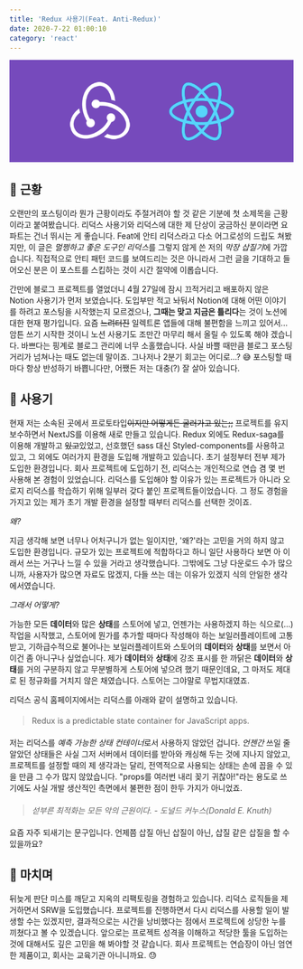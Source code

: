 ```yaml
---
title: 'Redux 사용기(Feat. Anti-Redux)'
date: 2020-7-22 01:00:10
category: 'react'
---
```


![](./images/redux-react.png)

## 🌵 근황

오랜만의 포스팅이라 뭔가 근황이라도 주절거려야 할 것 같은 기분에 첫 소제목을 근황이라고 붙여봤습니다. 리덕스 사용기와 리덕스에 대한 제 단상이 궁금하신 분이라면 요 파트는 건너 뛰시는 게 좋습니다. Feat에 안티 리덕스라고 다소 어그로성의 드립도 쳐봤지만, 이 글은 *멀쩡하고 좋은 도구인 리덕스*를 그렇지 않게 쓴 저의 *막장 삽질기*에 가깝습니다. 직접적으로 안티 패턴 코드를 보여드리는 것은 아니라서 그런 글을 기대하고 들어오신 분은 이 포스트를 스킵하는 것이 시간 절약에 이롭습니다.

간만에 블로그 프로젝트를 열었더니 4월 27일에 잠시 끄적거리고 배포하지 않은 Notion 사용기가 먼저 보였습니다. 도입부만 적고 놔둬서 Notion에 대해 어떤 이야기를 하려고 포스팅을 시작했는지 모르겠으나, **그때는 맞고 지금은 틀리다**는 것이 노션에 대한 현재 평가입니다. 요즘 ~~느려터진~~ 일렉트론 앱들에 대해 불편함을 느끼고 있어서... 암튼 쓰기 시작한 것이니 노션 사용기도 조만간 마무리 해서 올릴 수 있도록 해야 겠습니다. 바쁘다는 핑계로 블로그 관리에 너무 소홀했습니다. 사실 바쁠 때만큼 블로그 포스팅 거리가 넘쳐나는 때도 없는데 말이죠. 그나저나 2분기 회고는 어디로...? 😅 포스팅할 때마다 항상 반성하기 바쁩니다만, 어쨌든 저는 대충(?) 잘 살아 있습니다.

## 📝 사용기

현재 저는 소속된 곳에서 프로토타입~~이지만 어떻게든 굴러가고 있는;;~~ 프로젝트를 유지 보수하면서 NextJS를 이용해 새로 만들고 있습니다. Redux 외에도 Redux-saga를 이용해 개발하고 ~~있고~~있었고, 선호했던 sass 대신 Styled-components를 사용하고 있고, 그 외에도 여러가지 환경을 도입해 개발하고 있습니다. 초기 설정부터 전부 제가 도입한 환경입니다. 회사 프로젝트에 도입하기 전, 리덕스는 개인적으로 연습 겸 몇 번 사용해 본 경험이 있었습니다. 리덕스를 도입해야 할 이유가 있는 프로젝트가 아니라 오로지 리덕스를 학습하기 위해 일부러 갖다 붙인 프로젝트들이었습니다. 그 정도 경험을 가지고 있는 제가 초기 개발 환경을 설정할 때부터 리덕스를 선택한 것이죠.

_왜?_

지금 생각해 보면 너무나 어처구니가 없는 일이지만, '왜?'라는 고민을 거의 하지 않고 도입한 환경입니다. 규모가 있는 프로젝트에 적합하다고 하니 일단 사용하다 보면 아 이래서 쓰는 거구나 느낄 수 있을 거라고 생각했습니다. 그밖에도 그냥 다운로드 수가 많으니까, 사용자가 많으면 자료도 많겠지, 다들 쓰는 데는 이유가 있겠지 식의 안일한 생각에서였습니다.

_그래서 어떻게?_

가능한 모든 **데이터**와 많은 **상태**를 스토어에 넣고, 언젠가는 사용하겠지 하는 식으로(...) 작업을 시작했고, 스토어에 뭔가를 추가할 때마다 작성해야 하는 보일러플레이트에 고통 받고, 기하급수적으로 불어나는 보일러플레이트와 스토어의 **데이터**와 **상태**를 보면서 아 이건 좀 아니구나 싶었습니다. 제가 **데이터**와 **상태**에 강조 표시를 한 까닭은 **데이터**와 **상태**를 거의 구분하지 않고 무분별하게 스토어에 넣으려 했기 때문인데요, 그 마저도 제대로 된 정규화를 거치지 않은 채였습니다. 스토어는 그야말로 무법지대였죠.

리덕스 공식 홈페이지에서는 리덕스를 아래와 같이 설명하고 있습니다.

####

> Redux is a predictable state container for JavaScript apps.

####

저는 리덕스를 *예측 가능한 상태 컨테이너*로서 사용하지 않았던 겁니다. _언젠간_ 쓰일 줄 알았던 상태들은 사실 그저 서버에서 데이터를 받아와 캐싱해 두는 것에 지나지 않았고, 프로젝트를 설정할 때의 제 생각과는 달리, 전역적으로 사용되는 상태는 손에 꼽을 수 있을 만큼 그 수가 많지 않았습니다. "props를 여러번 내리 꽂기 귀찮아!"라는 용도로 쓰기에도 사실 개발 생산적인 측면에서 불편한 점이 한두 가지가 아니었죠.

####

> _섣부른 최적화는 모든 악의 근원이다. - 도널드 커누스(Donald E. Knuth)_

####

요즘 자주 되새기는 문구입니다. 언제쯤 삽질 아닌 삽질이 아닌, 삽질 같은 삽질을 할 수 있을까요?

## 💬 마치며

뒤늦게 판단 미스를 깨닫고 지옥의 리팩토링을 경험하고 있습니다. 리덕스 로직들을 제거하면서 SRW을 도입했습니다. 프로젝트를 진행하면서 다시 리덕스를 사용할 일이 발생할 수는 있겠지만, 결과적으로는 시간을 낭비했다는 점에서 프로젝트에 상당한 누를 끼쳤다고 볼 수 있겠습니다. 앞으로는 프로젝트 성격을 이해하고 적당한 툴을 도입하는 것에 대해서도 깊은 고민을 해 봐야할 것 같습니다. 회사 프로젝트는 연습장이 아닌 엄연한 제품이고, 회사는 교육기관 아니니까요. 😓
